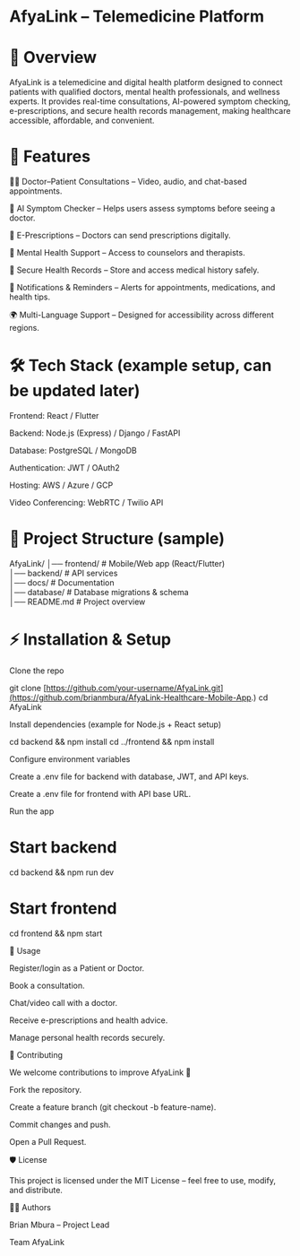 
# AfyaLink – Telemedicine Platform

# 📌 Overview

AfyaLink is a telemedicine and digital health platform designed to connect patients with qualified doctors, mental health professionals, and wellness experts. It provides real-time consultations, AI-powered symptom checking, e-prescriptions, and secure health records management, making healthcare accessible, affordable, and convenient.

# 🚀 Features

🧑‍⚕️ Doctor–Patient Consultations – Video, audio, and chat-based appointments.

🤖 AI Symptom Checker – Helps users assess symptoms before seeing a doctor.

💊 E-Prescriptions – Doctors can send prescriptions digitally.

🧠 Mental Health Support – Access to counselors and therapists.

📁 Secure Health Records – Store and access medical history safely.

🔔 Notifications & Reminders – Alerts for appointments, medications, and health tips.

🌍 Multi-Language Support – Designed for accessibility across different regions.

# 🛠️ Tech Stack (example setup, can be updated later)

Frontend: React / Flutter

Backend: Node.js (Express) / Django / FastAPI

Database: PostgreSQL / MongoDB

Authentication: JWT / OAuth2

Hosting: AWS / Azure / GCP

Video Conferencing: WebRTC / Twilio API

# 📂 Project Structure (sample)
AfyaLink/
│── frontend/         # Mobile/Web app (React/Flutter)  
│── backend/          # API services  
│── docs/             # Documentation  
│── database/         # Database migrations & schema  
│── README.md         # Project overview  

# ⚡ Installation & Setup

Clone the repo

git clone [https://github.com/your-username/AfyaLink.git](https://github.com/brianmbura/AfyaLink-Healthcare-Mobile-App.)
cd AfyaLink


Install dependencies (example for Node.js + React setup)

cd backend && npm install
cd ../frontend && npm install


Configure environment variables

Create a .env file for backend with database, JWT, and API keys.

Create a .env file for frontend with API base URL.

Run the app

# Start backend
cd backend && npm run dev  

# Start frontend
cd frontend && npm start

📱 Usage

Register/login as a Patient or Doctor.

Book a consultation.

Chat/video call with a doctor.

Receive e-prescriptions and health advice.

Manage personal health records securely.

🤝 Contributing

We welcome contributions to improve AfyaLink 🚀

Fork the repository.

Create a feature branch (git checkout -b feature-name).

Commit changes and push.

Open a Pull Request.

🛡️ License

This project is licensed under the MIT License – feel free to use, modify, and distribute.

👨‍💻 Authors

Brian Mbura – Project Lead

Team AfyaLink


